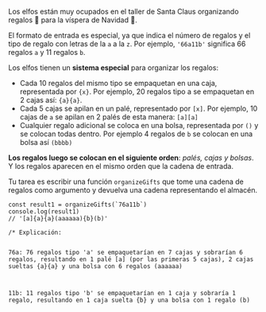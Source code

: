 <div class="text-lg leading-relaxed text-gray-200 [&amp;>blockquote]:italic [&amp;>blockquote]:text-yellow-400 [&amp;>blockquote]:text-lg [&amp;>p]:text-lg [&amp;>p>strong]:text-yellow-300 [&amp;>h2]:font-bold [&amp;>ul]:pl-4 [&amp;>ol]:list-decimal [&amp;>ol]:list-inside [&amp;>ol]:text-yellow-300 [&amp;>ol]:text-lg [&amp;>ul]:mb-2 [&amp;>ul]:text-yellow-300 [&amp;>ul]:text-lg [&amp;>p>small>a:hover]:underline [&amp;>p>small]:block [&amp;>p>small]:pt-4 [&amp;>p>small]:text-gray-400 [&amp;>ul]:list-disc"><p>Los elfos están muy ocupados en el taller de Santa Claus organizando regalos 🎁 para la víspera de Navidad 🎄.</p>
<p>El formato de entrada es especial, ya que indica el número de regalos y el tipo de regalo con letras de la <code>a</code> a la <code>z</code>. Por ejemplo, <code>'66a11b'</code> significa 66 regalos <code>a</code> y 11 regalos <code>b</code>.</p>
<p>Los elfos tienen un <strong>sistema especial</strong> para organizar los regalos:</p>
<ul>
<li>Cada 10 regalos del mismo tipo se empaquetan en una caja, representada por <code>{x}</code>. Por ejemplo, 20 regalos tipo a se empaquetan en 2 cajas así: <code>{a}{a}</code>.</li>
<li>Cada 5 cajas se apilan en un palé, representado por <code>[x]</code>. Por ejemplo, 10 cajas de <code>a</code> se apilan en 2 palés de esta manera: <code>[a][a]</code></li>
<li>Cualquier regalo adicional se coloca en una bolsa, representada por <code>()</code> y se colocan todas dentro. Por ejemplo 4 regalos de <code>b</code> se colocan en una bolsa así <code>(bbbb)</code></li>
</ul>
<p><strong>Los regalos luego se colocan en el siguiente orden</strong>: <em>palés, cajas y bolsas</em>. Y los regalos aparecen en el mismo orden que la cadena de entrada.</p>
<p>Tu tarea es escribir una función <code>organizeGifts</code> que tome una cadena de regalos como argumento y devuelva una cadena representando el almacén.</p>
<pre><code class="javascript language-javascript shj-lang-js shj-inline" data-lang="js"><span class="shj-syn-kwd">const</span> result1 <span class="shj-syn-oper">=</span> <span class="shj-syn-func">organizeGifts</span>(<span class="shj-syn-str">`76a11b`</span>)
console<span class="shj-syn-oper">.</span><span class="shj-syn-func">log</span>(result1)
<span class="shj-syn-cmnt">// '[a]{a}{a}(aaaaaa){b}(b)'
</span>
<span class="shj-syn-cmnt">/* Explicación:

  76a: 76 regalos tipo 'a' se empaquetarían en 7 cajas y sobrarían 6 regalos, resultando en 1 palé [a] (por las primeras 5 cajas), 2 cajas sueltas {a}{a} y una bolsa con 6 regalos (aaaaaa)

  11b: 11 regalos tipo 'b' se empaquetarían en 1 caja y sobraría 1 regalo, resultando en 1 caja suelta {b} y una bolsa con 1 regalo (b)
</span></code></pre></div>